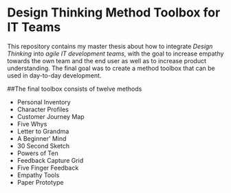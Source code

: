# Design Thinking Method Toolbox for IT Teams

This repository contains my master thesis about how to integrate *Design Thinking* into *agile IT development teams*, with the goal to increase empathy towards the own team and the end user as well as to increase product understanding. The final goal was to create a method toolbox that can be used in day-to-day development.

##The final toolbox consists of twelve methods
- Personal Inventory
- Character Profiles
- Customer Journey Map
- Five Whys
- Letter to Grandma
- A Beginner' Mind
- 30 Second Sketch
- Powers of Ten
- Feedback Capture Grid
- Five Finger Feedback
- Empathy Tools
- Paper Prototype